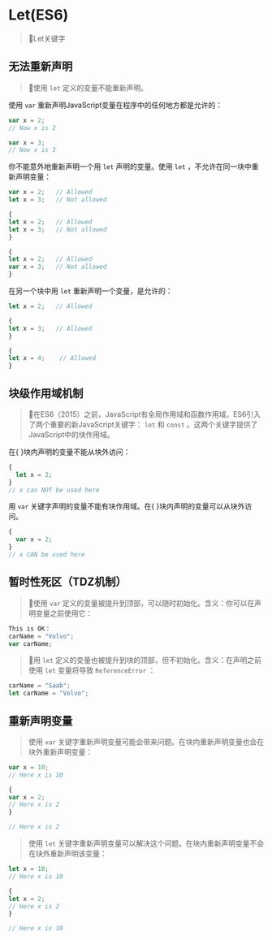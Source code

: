 # Let(ES6)

<!-- ## 目录

- [无法重新声明](#无法重新声明)
- [块级作用域机制](#块级作用域机制)
- [暂时性死区（TDZ机制）](#暂时性死区TDZ机制)
- [重新声明变量](#重新声明变量) -->

> 📌Let关键字

## 无法重新声明

> 📌使用 `let` 定义的变量不能重新声明。

使用 `var` 重新声明JavaScript变量在程序中的任何地方都是允许的：

```javascript
var x = 2;
// Now x is 2

var x = 3;
// Now x is 3
```

你不能意外地重新声明一个用 `let` 声明的变量。使用 `let` ，不允许在同一块中重新声明变量：

```javascript
var x = 2;   // Allowed
let x = 3;   // Not allowed

{
let x = 2;   // Allowed
let x = 3;   // Not allowed
}

{
let x = 2;   // Allowed
var x = 3;   // Not allowed
}
```

在另一个块中用 `let` 重新声明一个变量，是允许的：

```javascript
let x = 2;   // Allowed

{
let x = 3;   // Allowed
}

{
let x = 4;    // Allowed
}

```

## 块级作用域机制

> 📌在ES6（2015）之前，JavaScript有全局作用域和函数作用域。ES6引入了两个重要的新JavaScript关键字： `let` 和 `const` 。这两个关键字提供了JavaScript中的块作用域。

在{ }块内声明的变量不能从块外访问：

```javascript
{
  let x = 2;
}
// x can NOT be used here
```

用 `var` 关键字声明的变量不能有块作用域。在{ }块内声明的变量可以从块外访问。

```javascript
{
  var x = 2;
}
// x CAN be used here
```

## 暂时性死区（TDZ机制）

> 📌使用 `var` 定义的变量被提升到顶部，可以随时初始化。含义：你可以在声明变量之前使用它：

```javascript
This is OK：
carName = "Volvo";
var carName;
```

> 📌用 `let` 定义的变量也被提升到块的顶部，但不初始化。含义：在声明之前使用 `let` 变量将导致 `ReferenceError` ：

```javascript
carName = "Saab";
let carName = "Volvo";
```

## 重新声明变量

> 使用 `var` 关键字重新声明变量可能会带来问题。在块内重新声明变量也会在块外重新声明变量：

```javascript
var x = 10;
// Here x is 10

{
var x = 2;
// Here x is 2
}

// Here x is 2
```

> 使用 `let` 关键字重新声明变量可以解决这个问题。在块内重新声明变量不会在块外重新声明该变量：

```javascript
let x = 10;
// Here x is 10

{
let x = 2;
// Here x is 2
}

// Here x is 10
```
